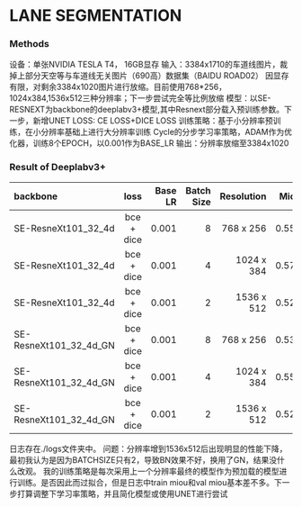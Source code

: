 # LANE SEGMENTATION

### Methods 
设备：单张NVIDIA TESLA T4， 16GB显存
输入：3384x1710的车道线图片，裁掉上部分天空等与车道线无关图片（690高）数据集（BAIDU ROAD02）
因显存有限，对剩余3384x1020图片进行放缩。目前使用768*256，1024x384,1536x512三种分辨率；下一步尝试完全等比例放缩
模型：以SE-RESNEXT为backbone的deeplabv3+模型,其中Resnext部分载入预训练参数。下一步，新增UNET
LOSS: CE LOSS+DICE LOSS
训练策略：基于小分辨率预训练，在小分辨率基础上进行大分辨率训练
Cycle的分步学习率策略，ADAM作为优化器，训练8个EPOCH，以0.001作为BASE_LR
输出：分辨率放缩至3384x1020

### Result of Deeplabv3+

| backbone | loss  | Base LR |Batch Size|Resolution|Miou|log|
| :--------- |:------------:| -----:|-----:|-----:|-----:|-----:|
| SE-ResneXt101_32_4d | bce + dice | 0.001 |8|768 x 256|0.554|75.log
| SE-ResneXt101_32_4d    | bce + dice     |   0.001 |4|1024 x 384|0.571|76.log|
| SE-ResneXt101_32_4d  | bce + dice   |  0.001|2|1536 x 512|0.528|76_1.log|
| SE-ResneXt101_32_4d_GN|   bce + dice       |   0.001 | 8 | 768 x 256        |    0.539 ||
| SE-ResneXt101_32_4d_GN|   bce + dice       |    0.001 | 4 |1024 x 384	      |    0.558 |78_GN_1152_384.log |
| SE-ResneXt101_32_4d_GN|  bce + dice  |    0.001 |2  |1536 x 512   | 0.526 |78_GN_1536_512.log|

日志存在./logs文件夹中。
问题：分辨率增到1536x512后出现明显的性能下降，最初我认为是因为BATCHSIZE只有2，导致BN效果不好，换用了GN，结果没什么改观。
我的训练策略是每次采用上一个分辨率最终的模型作为预加载的模型进行训练。是否因此而过拟合，但是日志中train miou和val miou基本差不多。下一步打算调整下学习率策略，并且简化模型或使用UNET进行尝试

